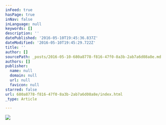 ```yaml
---
inFeed: true
hasPage: true
inNav: false
inLanguage: null
keywords: []
description: ''
datePublished: '2016-05-10T19:45:36.837Z'
dateModified: '2016-05-10T19:45:29.722Z'
title: ''
author: []
sourcePath: _posts/2016-05-10-680a8778-f816-47f0-8a3b-2ab7a6d08a8e.md
authors: []
publisher:
  name: null
  domain: null
  url: null
  favicon: null
starred: false
url: 680a8778-f816-47f0-8a3b-2ab7a6d08a8e/index.html
_type: Article

---
```

![](https://the-grid-user-content.s3-us-west-2.amazonaws.com/22b8e9eb-9403-4a06-95b9-0493d3914f7e.jpg)